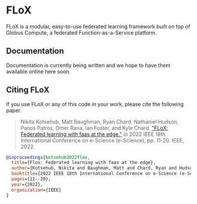 # FLoX
FLoX is a modular, easy-to-use federated learning framework built on top of Globus Compute, a federated Function-as-a-Service platform.

## Documentation
Documentation is currently being written and we hope to have them available online here soon.

## Citing FLoX
If you use FLoX or any of this code in your work, please cite the following paper.
> Nikita Kotsehub, Matt Baughman, Ryan Chard, Nathaniel Hudson, Panos Patros, Omer Rana, Ian Foster, and Kyle Chard. ["FLoX: Federated learning with faas at the edge."](https://ieeexplore.ieee.org/document/9973578) In 2022 IEEE 18th International Conference on e-Science (e-Science), pp. 11-20. IEEE, 2022.

```bibtex
@inproceedings{kotsehub2022flox,
  title={Flox: Federated learning with faas at the edge},
  author={Kotsehub, Nikita and Baughman, Matt and Chard, Ryan and Hudson, Nathaniel and Patros, Panos and Rana, Omer and Foster, Ian and Chard, Kyle},
  booktitle={2022 IEEE 18th International Conference on e-Science (e-Science)},
  pages={11--20},
  year={2022},
  organization={IEEE}
}
```
